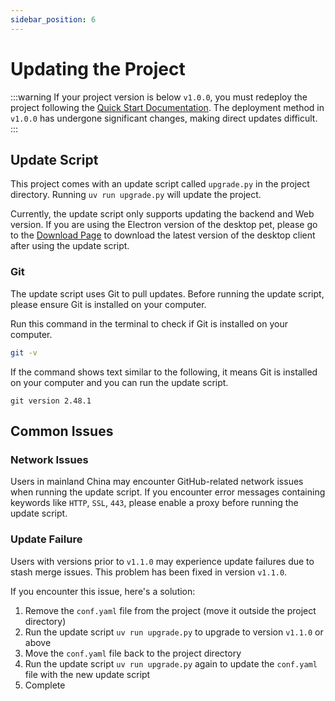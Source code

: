 ```yaml
---
sidebar_position: 6
---
```


# Updating the Project

:::warning
If your project version is below `v1.0.0`, you must redeploy the project following the [Quick Start Documentation](../quick-start.md). The deployment method in `v1.0.0` has undergone significant changes, making direct updates difficult.
:::

## Update Script

This project comes with an update script called `upgrade.py` in the project directory. Running `uv run upgrade.py` will update the project.

Currently, the update script only supports updating the backend and Web version. If you are using the Electron version of the desktop pet, please go to the [Download Page](/docs/download) to download the latest version of the desktop client after using the update script.

### Git

The update script uses Git to pull updates. Before running the update script, please ensure Git is installed on your computer.

Run this command in the terminal to check if Git is installed on your computer.

```bash
git -v
```

If the command shows text similar to the following, it means Git is installed on your computer and you can run the update script.

```text
git version 2.48.1
```

## Common Issues

### Network Issues

Users in mainland China may encounter GitHub-related network issues when running the update script. If you encounter error messages containing keywords like `HTTP`, `SSL`, `443`, please enable a proxy before running the update script.

### Update Failure
Users with versions prior to `v1.1.0` may experience update failures due to stash merge issues. This problem has been fixed in version `v1.1.0`.

If you encounter this issue, here's a solution:

1. Remove the `conf.yaml` file from the project (move it outside the project directory)
2. Run the update script `uv run upgrade.py` to upgrade to version `v1.1.0` or above
3. Move the `conf.yaml` file back to the project directory
4. Run the update script `uv run upgrade.py` again to update the `conf.yaml` file with the new update script
5. Complete
